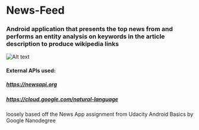 # News-Feed

### Android application that presents the top news from and performs an entity analysis on keywords in the article description to produce wikipedia links

![Alt text](https://github.com/uml-app1-2017/assignment-6-news-app-cp0153/blob/master/screenshot3.png?raw=true "Screenshots")

#### External APIs used:
##### https://newsapi.org
##### https://cloud.google.com/natural-language
 
loosely based off the News App assignment from Udacity Android Basics by Google Nanodegree
